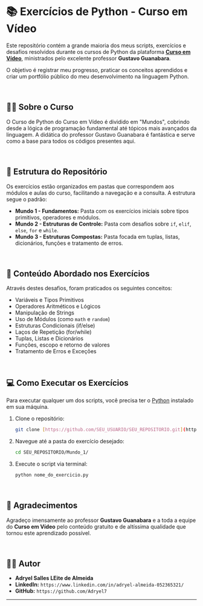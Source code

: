 # 📚 Exercícios de Python - Curso em Vídeo

Este repositório contém a grande maioria dos meus scripts, exercícios e desafios resolvidos durante os cursos de Python da plataforma **[Curso em Vídeo](https://www.cursoemvideo.com/)**, ministrados pelo excelente professor **Gustavo Guanabara**.

O objetivo é registrar meu progresso, praticar os conceitos aprendidos e criar um portfólio público do meu desenvolvimento na linguagem Python.

<br>

## 👨‍🏫 Sobre o Curso

O Curso de Python do Curso em Vídeo é dividido em "Mundos", cobrindo desde a lógica de programação fundamental até tópicos mais avançados da linguagem. A didática do professor Gustavo Guanabara é fantástica e serve como a base para todos os códigos presentes aqui.

<br>

## 📂 Estrutura do Repositório

Os exercícios estão organizados em pastas que correspondem aos módulos e aulas do curso, facilitando a navegação e a consulta. A estrutura segue o padrão:

* **Mundo 1 - Fundamentos:** Pasta com os exercícios iniciais sobre tipos primitivos, operadores e módulos.
* **Mundo 2 - Estruturas de Controle:** Pasta com desafios sobre `if`, `elif`, `else`, `for` e `while`.
* **Mundo 3 - Estruturas Compostas:** Pasta focada em tuplas, listas, dicionários, funções e tratamento de erros.

<br>

## 🚀 Conteúdo Abordado nos Exercícios

Através destes desafios, foram praticados os seguintes conceitos:

* Variáveis e Tipos Primitivos
* Operadores Aritméticos e Lógicos
* Manipulação de Strings
* Uso de Módulos (como `math` e `random`)
* Estruturas Condicionais (if/else)
* Laços de Repetição (for/while)
* Tuplas, Listas e Dicionários
* Funções, escopo e retorno de valores
* Tratamento de Erros e Exceções

<br>

## 💻 Como Executar os Exercícios

Para executar qualquer um dos scripts, você precisa ter o [Python](https://www.python.org/downloads/) instalado em sua máquina.

1.  Clone o repositório:
    ```bash
    git clone [https://github.com/SEU_USUARIO/SEU_REPOSITORIO.git](https://github.com/SEU_USUARIO/SEU_REPOSITORIO.git)
    ```

2.  Navegue até a pasta do exercício desejado:
    ```bash
    cd SEU_REPOSITORIO/Mundo_1/
    ```

3.  Execute o script via terminal:
    ```bash
    python nome_do_exercicio.py
    ```

<br>

## 🙏 Agradecimentos

Agradeço imensamente ao professor **Gustavo Guanabara** e a toda a equipe do **Curso em Vídeo** pelo conteúdo gratuito e de altíssima qualidade que tornou este aprendizado possível.

<br>

## 👨‍💻 Autor

* **Adryel Salles LEite de Almeida**
* **LinkedIn:** `https://www.linkedin.com/in/adryel-almeida-052365321/`
* **GitHub:** `https://github.com/Adryel7`

---
